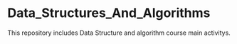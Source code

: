 # Data_Structures_And_Algorithms

This repository includes Data Structure and algorithm course main activitys.
